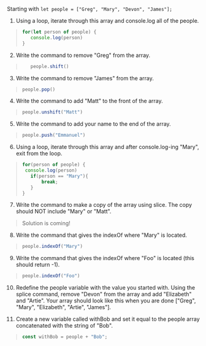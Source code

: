 Starting with `let people = ["Greg", "Mary", "Devon", "James"];`

1. Using a loop, iterate through this array and console.log all of the people.
> ```javascript
> for(let person of people) {
>    console.log(person)
>}
> ```

2. Write the command to remove "Greg" from the array.
> ```javascript 
>    people.shift()
> ```

3. Write the command to remove "James" from the array.
> ```javascript
> people.pop()
> ```

4. Write the command to add "Matt" to the front of the array.
> ```javascript
> people.unshift("Matt")
> ```

5. Write the command to add your name to the end of the array.
> ```javascript
> people.push("Emmanuel")
> ```

6. Using a loop, iterate through this array and after console.log-ing "Mary", exit from the loop.
> ```javascript
>for(person of people) {
>  console.log(person)
>    if(person == "Mary"){
>        break;
>    }
>}
> ```

7. Write the command to make a copy of the array using slice. The copy should NOT include "Mary" or "Matt".
> Solution is coming!

8. Write the command that gives the indexOf where "Mary" is located.
> ```javascript
> people.indexOf("Mary")
> ```

9. Write the command that gives the indexOf where "Foo" is located (this should return -1).
> ```javascript
> people.indexOf("Foo")
> ```

10. Redefine the people variable with the value you started with. Using the splice command, remove "Devon" from the array and add "Elizabeth" and "Artie". Your array should look like this when you are done ["Greg", "Mary", "Elizabeth", "Artie", "James"].


11. Create a new variable called withBob and set it equal to the people array concatenated with the string of "Bob".
> ```javascript
> const withBob = people + "Bob";
> ```